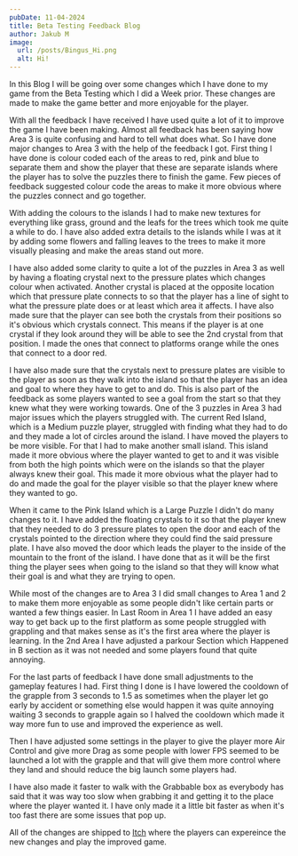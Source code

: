 ```yaml
---
pubDate: 11-04-2024
title: Beta Testing Feedback Blog
author: Jakub M
image:
  url: /posts/Bingus_Hi.png
  alt: Hi!
---
```

In this Blog I will be going over some changes which I have done to my game from the Beta Testing which I did a Week prior. These changes are made to make the game better and more enjoyable for the player.

With all the feedback I have received I have used quite a lot of it to improve the game I have been making. Almost all feedback has been saying how Area 3 is quite confusing and hard to tell what does what. So I have done major changes to Area 3 with the help of the feedback I got. First thing I have done is colour coded each of the areas to red, pink and blue to separate them and show the player that these are separate islands where the player has to solve the puzzles there to finish the game. Few pieces of feedback suggested colour code the areas to make it more obvious where the puzzles connect and go together.

With adding the colours to the islands I had to make new textures for everything like grass, ground and the leafs for the trees which took me quite a while to do. I have also added extra details to the islands while I was at it by adding some flowers and falling leaves to the trees to make it more visually pleasing and make the areas stand out more.















































I have also added some clarity to quite a lot of the puzzles in Area 3 as well by having a floating crystal next to the pressure plates which changes colour when activated. Another crystal is placed at the opposite location which that pressure plate connects to so that the player has a line of sight to what the pressure plate does or at least which area it affects. I have also made sure that the player can see both the crystals from their positions so it's obvious which crystals connect. This means if the player is at one crystal if they look around they will be able to see the 2nd crystal from that position. I made the ones that connect to platforms orange while the ones that connect to a door red.

I have also made sure that the crystals next to pressure plates are visible to the player as soon as they walk into the island so that the player has an idea and goal to where they have to get to and do. This is also part of the feedback as some players wanted to see a goal from the start so that they knew what they were working towards.
One of the 3 puzzles in Area 3 had major issues which the players struggled with. The current Red Island, which is a Medium puzzle player, struggled with finding what they had to do and they made a lot of circles around the island. I have moved the players to be more visible. For that I had to make another small island. This island made it more obvious where the player wanted to get to and it was visible from both the high points which were on the islands so that the player always knew their goal. This made it more obvious what the player had to do and made the goal for the player visible so that the player knew where they wanted to go.





























When it came to the Pink Island which is a Large Puzzle I didn't do many changes to it. I have added the floating crystals to it so that the player knew that they needed to do 3 pressure plates to open the door and each of the crystals pointed to the direction where they could find the said pressure plate. I have also moved the door which leads the player to the inside of the mountain to the front of the island. I have done that as it will be the first thing the player sees when going to the island so that they will know what their goal is and what they are trying to open.






















While most of the changes are to Area 3 I did small changes to Area 1 and 2 to make them more enjoyable as some people didn't like certain parts or wanted a few things easier. In Last Room in Area 1 I have added an easy way to get back up to the first platform as some people struggled with grappling and that makes sense as it's the first area where the player is learning. In the 2nd Area I have adjusted a parkour Section which Happened in B section as it was not needed and some players found that quite annoying.










































For the last parts of feedback I have done small adjustments to the gameplay features I had. First thing I done is I have lowered the cooldown of the grapple from 3 seconds to 1.5 as sometimes when the player let go early by accident or something else would happen it was quite annoying waiting 3 seconds to grapple again so I halved the cooldown which made it way more fun to use and improved the experience as well.

Then I have adjusted some settings in the player to give the player more Air Control and give more Drag as some people with lower FPS seemed to be launched a lot with the grapple and that will give them more control where they land and should reduce the big launch some players had.

I have also made it faster to walk with the Grabbable box as everybody has said that it was way too slow when grabbing it and getting it to the place where the player wanted it. I have only made it a little bit faster as when it's too fast there are some issues that pop up.

All of the changes are shipped to [Itch](https://kubrixss.itch.io/magneticpull) where the players can expereince the new changes and play the improved game.

